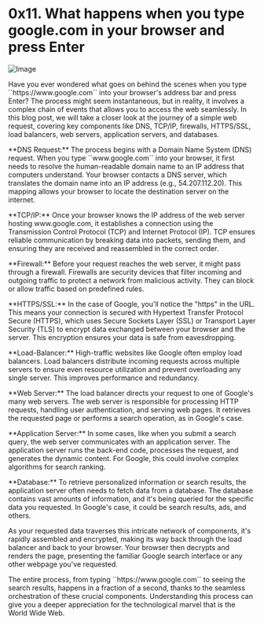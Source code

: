 # 0x11. What happens when you type google.com in your browser and press Enter

![Image](https://s3.amazonaws.com/intranet-projects-files/holbertonschool-sysadmin_devops/298/aJPw3mw.jpg)

<p>Have you ever wondered what goes on behind the scenes when you type ``https://www.google.com`` into your browser's address bar and press Enter? The process might seem instantaneous, but in reality, it involves a complex chain of events that allows you to access the web seamlessly. In this blog post, we will take a closer look at the journey of a simple web request, covering key components like DNS, TCP/IP, firewalls, HTTPS/SSL, load balancers, web servers, application servers, and databases.</p>

<p>**DNS Request:** The process begins with a Domain Name System (DNS) request. When you type ``www.google.com`` into your browser, it first needs to resolve the human-readable domain name to an IP address that computers understand. Your browser contacts a DNS server, which translates the domain name into an IP address (e.g., 54.207.112.20). This mapping allows your browser to locate the destination server on the internet.
</p>

<p>**TCP/IP:** Once your browser knows the IP address of the web server hosting www.google.com, it establishes a connection using the Transmission Control Protocol (TCP) and Internet Protocol (IP). TCP ensures reliable communication by breaking data into packets, sending them, and ensuring they are received and reassembled in the correct order.</p>

<p>**Firewall:** Before your request reaches the web server, it might pass through a firewall. Firewalls are security devices that filter incoming and outgoing traffic to protect a network from malicious activity. They can block or allow traffic based on predefined rules.
</p>

<p>**HTTPS/SSL:** In the case of Google, you'll notice the "https" in the URL. This means your connection is secured with Hypertext Transfer Protocol Secure (HTTPS), which uses Secure Sockets Layer (SSL) or Transport Layer Security (TLS) to encrypt data exchanged between your browser and the server. This encryption ensures your data is safe from eavesdropping.
</p>

<p>**Load-Balancer:** High-traffic websites like Google often employ load balancers. Load balancers distribute incoming requests across multiple servers to ensure even resource utilization and prevent overloading any single server. This improves performance and redundancy.</p>

<p>**Web Server:** The load balancer directs your request to one of Google's many web servers. The web server is responsible for processing HTTP requests, handling user authentication, and serving web pages. It retrieves the requested page or performs a search operation, as in Google's case.
</p>

<p>**Application Server:** In some cases, like when you submit a search query, the web server communicates with an application server. The application server runs the back-end code, processes the request, and generates the dynamic content. For Google, this could involve complex algorithms for search ranking.</p>

<p>**Database:** To retrieve personalized information or search results, the application server often needs to fetch data from a database. The database contains vast amounts of information, and it's being queried for the specific data you requested. In Google's case, it could be search results, ads, and others.</p>

<p>As your requested data traverses this intricate network of components, it's rapidly assembled and encrypted, making its way back through the load balancer and back to your browser. Your browser then decrypts and renders the page, presenting the familiar Google search interface or any other webpage you've requested.</p>

<p>The entire process, from typing ``https://www.google.com`` to seeing the search results, happens in a fraction of a second, thanks to the seamless orchestration of these crucial components. Understanding this process can give you a deeper appreciation for the technological marvel that is the World Wide Web.</p>
